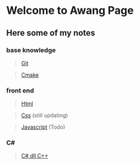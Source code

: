 # Welcome to Awang Page

## Here some of my notes

### base knowledge

> [Git](Notes/git.md)

> [Cmake](Notes/cmake.md)

### front end

> [Html](Notes/html.md)

> [Css](Notes/css.md) (still updating)

> [Javascript](Notes/javascript.md) (Todo)

### C#

> [C# dll C++](Notes/CsharpDll.md)